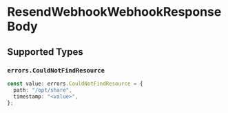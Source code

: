 # ResendWebhookWebhookResponseBody


## Supported Types

### `errors.CouldNotFindResource`

```typescript
const value: errors.CouldNotFindResource = {
  path: "/opt/share",
  timestamp: "<value>",
};
```


